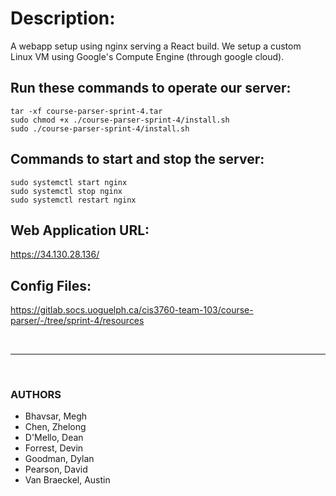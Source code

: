# **Description:**

A webapp setup using nginx serving a React build. We setup a custom Linux VM using Google's Compute Engine (through google cloud).

## **Run these commands to operate our server:**

`tar -xf course-parser-sprint-4.tar`
<br>
`sudo chmod +x ./course-parser-sprint-4/install.sh`
<br>
`sudo ./course-parser-sprint-4/install.sh`

## **Commands to start and stop the server:**

`sudo systemctl start nginx`
<br>
`sudo systemctl stop nginx`
<br>
`sudo systemctl restart nginx`

## **Web Application URL:**
https://34.130.28.136/

## **Config Files:**
https://gitlab.socs.uoguelph.ca/cis3760-team-103/course-parser/-/tree/sprint-4/resources

<br>
<hr>
<br>

### **AUTHORS**

* Bhavsar, Megh
* Chen, Zhelong
* D'Mello, Dean
* Forrest, Devin
* Goodman, Dylan
* Pearson, David
* Van Braeckel, Austin
